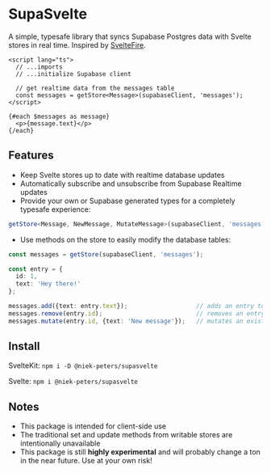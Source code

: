 # SupaSvelte

A simple, typesafe library that syncs Supabase Postgres data with Svelte stores in real time. Inspired by [SvelteFire](https://github.com/codediodeio/sveltefire).

```svelte
<script lang="ts">
  // ...imports
  // ...initialize Supabase client
  
  // get realtime data from the messages table
  const messages = getStore<Message>(supabaseClient, 'messages');
</script>

{#each $messages as message}
  <p>{message.text}</p>
{/each}
```

## Features
- Keep Svelte stores up to date with realtime database updates
- Automatically subscribe and unsubscribe from Supabase Realtime updates
- Provide your own or Supabase generated types for a completely typesafe experience:
```ts
getStore<Message, NewMessage, MutateMessage>(supabaseClient, 'messages')
```
- Use methods on the store to easily modify the database tables:
```ts
const messages = getStore(supabaseClient, 'messages');

const entry = {
  id: 1,
  text: 'Hey there!'
};

messages.add({text: entry.text});                   // adds an entry to the table
messages.remove(entry.id);                          // removes an entry from the table
messages.mutate(entry.id, {text: 'New message'});   // mutates an existing entry in the table
```

## Install
SvelteKit:
`npm i -D @niek-peters/supasvelte`

Svelte:
`npm i @niek-peters/supasvelte`

## Notes
- This package is intended for client-side use
- The traditional set and update methods from writable stores are intentionally unavailable
- This package is still **highly experimental** and will probably change a ton in the near future. Use at your own risk!
